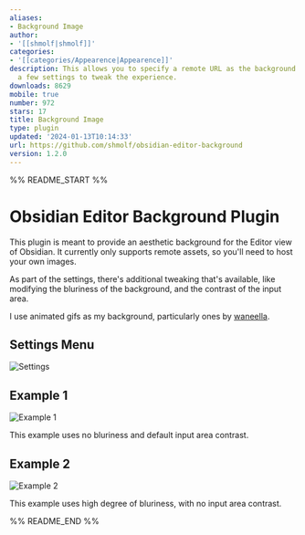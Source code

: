 ```yaml
---
aliases:
- Background Image
author:
- '[[shmolf|shmolf]]'
categories:
- '[[categories/Appearence|Appearence]]'
description: This allows you to specify a remote URL as the background image, and
  a few settings to tweak the experience.
downloads: 8629
mobile: true
number: 972
stars: 17
title: Background Image
type: plugin
updated: '2024-01-13T10:14:33'
url: https://github.com/shmolf/obsidian-editor-background
version: 1.2.0
---
```


%% README_START %%

# Obsidian Editor Background Plugin

This plugin is meant to provide an aesthetic background for the Editor view of Obsidian.
It currently only supports remote assets, so you'll need to host your own images.

As part of the settings, there's additional tweaking that's available, like modifying the
bluriness of the background, and the contrast of the input area.

I use animated gifs as my background, particularly ones by [waneella](https://waneella.com/).

## Settings Menu
![Settings](https://raw.githubusercontent.com/shmolf/obsidian-editor-background/HEAD/screenshots/SettingsMenu.jpg)

## Example 1
![Example 1](https://raw.githubusercontent.com/shmolf/obsidian-editor-background/HEAD/screenshots/Example1.jpg)

This example uses no bluriness and default input area contrast.

## Example 2
![Example 2](https://raw.githubusercontent.com/shmolf/obsidian-editor-background/HEAD/screenshots/Example2.jpg)

This example uses high degree of bluriness, with no input area contrast.


%% README_END %%